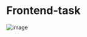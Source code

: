 # Frontend-task
![image](https://user-images.githubusercontent.com/80045518/112301681-31ad9100-8cc0-11eb-865a-35dbc943cc04.png)


